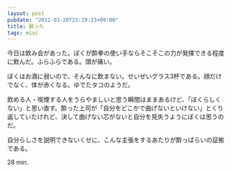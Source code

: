 ```yaml
---
layout: post
pubdate: "2012-03-28T23:19:23+09:00"
title: 酔った
tags: misc
---
```

今日は飲み会があった。ぼくが酔拳の使い手ならそこそこの力が発揮できる程度に飲んだ。ふらふらである。頭が痛い。

ぼくはお酒に弱いので、そんなに飲まない。せいぜいグラス3杯である。顔だけでなく、体が赤くなる。ゆでたタコのようだ。

飲める人・喫煙する人をうらやましいと思う瞬間はままあるけど、「ぼくらしくない」と思い直す。酔った上司が「自分をどこかで曲げないといけない」とくり返していたけれど、決して曲げない芯がないと自分を見失うようにぼくは思うのだ。

自分らしさを説明できないくせに、こんな主張をするあたりが酔っぱらいの証拠である。

28 min.
